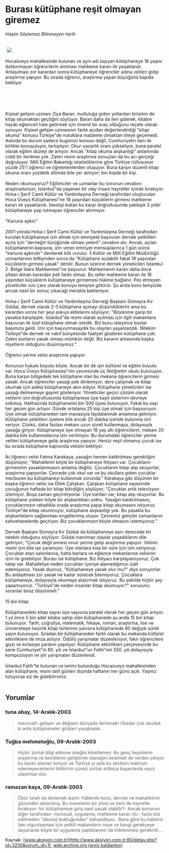 # Burası kütüphane reşit olmayan giremez

*Haşim Söylemez Bilinmeyen-tarih*

<div>
 <font>
  <img border="0" height="1" src="/web/20050118065154im_/http://www.aksiyon.com.tr/images/blank.gif"/>
 </font>
 <font class="content">
  <p>
   <img border="0" hspace="5" src="http://web.archive.org/web/20050118065154im_/http://www.aksiyon.com.tr/resim/470/24.jpg" vspace="5"/>
  </p>
 </font>
 <font class="content">
  Hocaüveys mahallesinde bulunan ve aynı adı taşıyan kütüphaneye 18 yaşını doldurmayan öğrencilerin alınması mahkeme kararı ile yasaklandı. Anlaşılması zor karardan sonra kütüphaneye öğrenciler adına velileri gidip araştırma yapıyor. Bu sırada öğrenci, araştırma yapan büyüğünü kapıda bekliyor
  <br>
   <br>
   </br>
  </br>
 </font>
 <br/>
 <p>
  <font class="content">
   Kişisel gelişim uzmanı Ziya Baran, mutluluğa giden yollardan birisinin de kitap okumaktan geçtiğini söylüyor. Baran daha da ileri giderek, kitabın hayatı eğlenceli hale getirmek için önemli bir araç olduğunu reçete olarak sunuyor. Kişisel gelişim uzmanının farklı açıdan değerlendirdiği "kitap okuma" konusu Türkiye"de nutuklara malzeme olmaktan öteye geçemedi.  Aslında bu durum sadece bugünün konusu değil, Cumhuriyetin ilanı ile birlikte konuşuluyor, tartışılıyor. Okur-yazarlık oranı yükseliyor, buna paralel olarak eğitim düzeyi de artıyor. Ancak "kitap okuma alışkanlığı" anlamında ciddi bir ilerleme yok. Zaten resmi araştırma sonuçları da bu acı gerçeği doğruluyor. Milli Eğitim Bakanlığı istatistiklerine göre Türkiye nüfusunun yüzde 25"i öğrenci ve öğretmenlerden oluşuyor. Buna karşın düzenli kitap okuma oranı yüzdelik dilimde bile yer almıyor; bin kişide bir kişi.
   <br>
    <br>
     Neden okumuyoruz? Eğitimciler ve uzmanlar bu sorunun cevabını araştıradursun, İstanbul"da yaşanan bir olay insanı hayretler içinde bırakıyor. Hırka-i Şerif Camii Kültür ve Yardımlaşma Derneği tarafından oluşturulan Hoca Üveys Kütüphanesi"ne 18 yaşından küçüklerin girmesi mahkeme kararı ile yasaklandı. İdeoloji kokan bu karar doğrultusunda yaklaşık 3 yıldır kütüphaneye yaşı tutmayan öğrenciler alınmıyor.
     <br/>
     <br/>
     "Kanuna aykırı"
     <br/>
     <br/>
     2001 yılında Hırka-i Şerif Camii Kültür ve Yardımlaşma Derneği tarafından kurulan kütüphaneye izin almak için emniyete başvuran dernek yetkilileri açılış için "derneğin tüzüğünde olması yeterli" cevabını alır. Ancak, açılan kütüphanenin kapısına, izin veren emniyet mensuplarınca 1 gün sonra "kanuna aykırıdır" denilerek kilit vurulur. İl Kültür ve Milli Eğitim Müdürlüğü uzmanlarının teftişinden sonra da "Kütüphane açılabilir fakat 18 yaşından küçüklerin girmesi yasak" denilir. Bunun üzerine dernek yöneticileri İstanbul 2. Bölge İdare Mahkemesi"ne başvurur. Mahkemenin kararı daha önce şifaen alınan karardan pek farklı olmaz. Bu sefer mahkeme kararı ile 18 yaşından küçüklerin kütüphaneye girmemesi hükme bağlanır. Pes etmeyen yöneticiler son çare olarak konuyu temyize götürür. Şu anda konu temyizde ancak nasıl bir sonuç çıkacağı merakla bekleniyor.
     <br/>
     <br/>
     Hırka-i Şerif Camii Kültür ve Yardımlaşma Derneği Başkanı Sümeyra Kır Güldal, dernek olarak 2-3 kütüphane açmayı düşündüklerini ama bu karardan sonra her şeyi askıya aldıklarını söylüyor; "Böylesine garip bir yasakla karşılaştık. İstanbul"da resmi olarak açılması için ilgili makamlara başvuran ilk özel kütüphane olmak istedik. Biz bunu isteyince bunlar başımıza geldi. İzin için başvurmasaydık bu olayları yaşamazdık. Nitekim Türkiye"de dernek ve vakıf bünyesinde faaliyet gösteren kütüphane çok. Zaten bunların yasak olması mümkün değil. Biz kararın arkasında başka niyetlerin olduğunu düşünüyoruz."
     <br/>
     <br/>
     Öğrenci yerine velisi araştırma yapıyor
     <br/>
     <br/>
     Konunun hukuki boyutu böyle. Ancak bir de işin kültürel ve eğitim boyutu var. Hoca Üveys Kütüphanesi"nin çevresinde üç ilköğretim okulu bulunuyor. Buna karşın bölgedeki tek kütüphane olan bu mekana öğrencilerin girmesi yasak. Ancak öğrenciler yasağı pek dinlemiyor; ders çalışmak ve kitap okumak için adeta kütüphaneye akın ediyor. Kütüphane yöneticileri ise yasağı delmemeye gayret gösteriyor. Yöneticiler geçici çözüm olarak velilerin izni doğrultusunda kütüphaneye üye kayıt sistemini devreye sokmuş. Halihazırda kütüphanenin bin 500 üyesi bulunuyor. Fakat bu sayı her geçen gün artıyor. Günde ortalama 25 kişi üye olmak için başvuruyor. Üye olmak kütüphaneden tam manasıyla faydalanmak anlamına gelmiyor. Kütüphane yetkilileri üyelere bile ancak 20 dakika içeride bulunma izni veriyor. Çünkü, daha fazlası mekanı uzun süreli kullanmaya, dolayısıyla yasağa giriyor. Kütüphaneye üye olmayan 18 yaş altı öğrencilerin, mekanı 20 dakika bile kullanmalarına izin verilmiyor. Bu durumdaki öğrenciler yerine velileri kütüphaneye gelip araştırma yapıyor. Henüz reşit olmamış çocuk ise bu sırada kütüphane kapısında velisini bekliyor.
     <br/>
     <br/>
     İki öğrenci velisi Fatma Karakaya, yasağın hemen kaldırılması gerektiğini düşünüyor; "Mahallenin böyle bir kütüphaneye ihtiyacı var. Çocukların girmesinin yasaklanmasını anlamış değiliz. Çocuklarım kitap alıp okuyorlar, araştırma yapıyorlar. Çevrede çok okul var ve bu okullara giden çocuklar mecburen bu kütüphaneyi kullanmak zorunda." Karakaya gibi düşünen bir başka öğrenci velisi ise Dilek Çalışkan. Çalışkan kütüphane sayesinde çocuğunun haftada bir kitap bitirdiğini söylüyor; "Çocuklar artık televizyon izlemiyor. Boşa zaman geçirmiyorlar. Üye kartları var, kitap alıp okuyorlar. Bu kütüphane yokken böyle bir alışkanlıkları yoktu. Yasağın kaldırılmasını, çocuklarımızın rahatlıkla orada araştırma yapıp kitap okumasını istiyoruz. Türkiye"de kitap okunmuyor, kütüphane alışkanlığı yok. Bu yasakla bu alışkanlıkların sağlanması engellenmiş oluyor. Çevremiz gençler zamanlarını kahvehanelerde geçiriyor. Biz çocuklarımızın böyle olmasını istemiyoruz."
     <br/>
     <br/>
     Dernek Başkanı Sümeyra Kır Güldal da kütüphaneye aşırı derecede bir talebin olduğunu söylüyor. Güldal inanılmaz olaylar yaşadıklarını dile getiriyor; "Çocuk değil annesi onun yerine gelip araştırma yapıyor. Velinin resmi izni bile işe yaramıyor. Üye olanlara kısa bir süre için izin veriyoruz. Çocuklar atari salonlarına, hatta barlara ve eğlence mekanlarına velisinin izini ile girebiliyor. Burası ise kütüphane. Biz ihtiyacı karşılayamıyoruz. Çok talep var. Mahalleliye neden çocukları içeriye alamadığımızı izah edemiyoruz. Yasak diyoruz, "Kütüphaneye yasak olur mu?" diye soruyorlar. Bu anlaşılması zor yasak ne kadar sürecek bilemiyoruz. Çocuklara kütüphaneye, dolayısıyla okumaya alıştırmak istiyoruz. Bu şekilde hiçbir şey yapamıyoruz. "Türkiye"de neden insanlar kitap okumuyor?" sorusunu soranlar biraz düşünmeli."
     <br/>
     <br/>
     15 bin kitap
     <br/>
     <br/>
     Kütüphanedeki kitap sayısı üye sayısına paralel olarak her geçen gün artıyor. 1 yıl önce 5 bin adet kitaba sahip olan kütüphanede şu anda 15 bin kitap bulunuyor. Tarih, coğrafya, matematik, hikaye, roman, araştırma, lise ve üniversiteye hazırlık kitap türlerinin yanısıra kütüphanede 80 değişik süreli yayın bulunuyor. Sıradan bir kütüphaneden farklı olarak bu mekanda kültürel etkinliklere de imza atılıyor. Ödüllü yarışmalar düzenleniyor, fakir öğrencilere giysi ve kırtasiye yardımı yapılıyor. Kütüphane etkinlikleri çerçevesinde bu sene Cumhuriyet"in 80. yılı ve İstanbul"un Fethi"nin 550. yılı dolayısıyla kompozisyon ve şiir yarışmaları düzenlendi.
     <br/>
     <br/>
     İstanbul Fatih"te bulunan ve ismini bulunduğu Hocaüveys mahallesinden alan kütüphane, resmi tatil günleri dışında haftanın her günü açık. Yaşınız tutuyorsa siz de gidebilirsiniz.
    </br>
   </br>
  </font>
 </p>
</div>


## Yorumlar

### tuna abay, 14-Aralık-2003
> mevzuat!: 
> gelişen ve değişen dünyada ilerlemek! Okadar çok okuduk ki artık kütüphaneler  girişleri yasakladık.

### Tuğba  mehmetoğlu, 09-Aralık-2003
> Hiçbir zorluk bilgi edinme isteğini köreltemez: 
> Bu genç beyinlerin araştırma ve kendilerini geliştirme olanağını kestmek de nerden çıkıyor bu kararı alanları kınıyor ve Türkiye yi asla bu zevkten mahrum edemeyeceklerini bildiririm çünkü zorluk arttıkça başarılarda eşsiz ulaşılmaz olur.

### ramazan kaya, 09-Aralık-2003
> Öbür tarafı da dinlemek lazım: 
> Haberde konu, dernek ve mahallelinin gözünden aktarılmış. Bu meselenin bir yönü ve beni de hayrette bırakıyor- bir kütüphaneye giriş nasıl yasak olabilir?- Ancak konunun diğer tarafından- mevzuat, uygulama, mahkeme kararı vb.- fazla söz edilmeden "ideoloji koktuğundan" bahsediliyor..  Bana göre bu haberin tam olgunlaşması için yetkili makamların neye ve hangi gerekçeye dayanarak böyle bir uygulama yaptıklarının da irdelenmesi gerekirdi....

Kaynak: [www.aksiyon.com.tr](http://www.aksiyon.com.tr:80/detay.php?id=3255&yorum_id=1), [web.archive.org (arşiv bağlantısı)](http://web.archive.org/web/20050118065154/http://www.aksiyon.com.tr:80/detay.php?id=3255&yorum_id=1)
